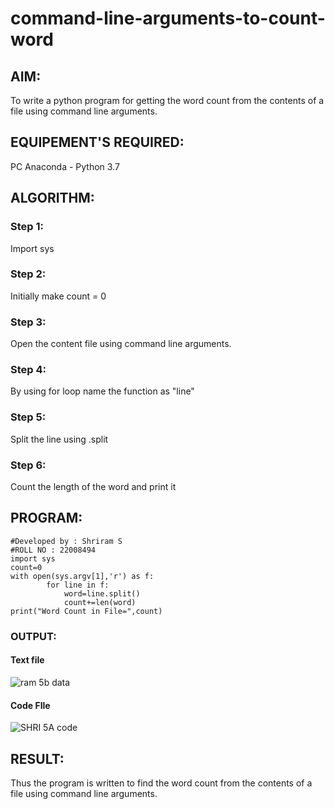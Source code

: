 # command-line-arguments-to-count-word

## AIM:

To write a python program for getting the word count from the contents of a file using command line arguments.

## EQUIPEMENT'S REQUIRED: 

PC
Anaconda - Python 3.7

## ALGORITHM: 
### Step 1:
Import sys

### Step 2:
Initially make count = 0

### Step 3:
Open the content file using command line arguments.

### Step 4:
By using for loop name the function as "line"

### Step 5:
Split the line using .split

### Step 6:
Count the length of the word and print it

## PROGRAM:

```
#Developed by : Shriram S
#ROLL NO : 22008494
import sys
count=0
with open(sys.argv[1],'r') as f:
        for line in f:
            word=line.split()
            count+=len(word)
print("Word Count in File=",count)
```

### OUTPUT:

#### Text file 

![ram 5b data](https://user-images.githubusercontent.com/117991122/214808697-7332b19f-2065-45b1-a7d0-74fefa768897.png)


#### Code FIle

![SHRI 5A code](https://user-images.githubusercontent.com/117991122/214808356-b67dbc59-f631-407d-897f-b80096a0c179.png)


## RESULT:
Thus the program is written to find the word count from the contents of a file using command line arguments.
